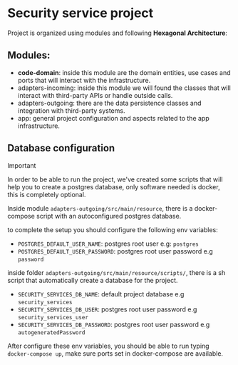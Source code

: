 # Security service project

Project is organized using modules and following **Hexagonal Architecture**:

## Modules:
- <b>code-domain</b>: inside this module are the domain entities, use cases and ports that will interact with the infrastructure.
- <o>adapters-incoming</o>: inside this module we will found the classes that will interact with third-party APIs or handle outside calls.
- <g>adapters-outgoing</g>: there are the data persistence classes and integration with third-party systems.
- <r>app</r>: general project configuration and aspects related to the app infrastructure.

## Database configuration 
> [!IMPORTANT]
> In order to be able to run the project, we've created some scripts that will help you to create a postgres database, 
> only software needed is docker, this is completely optional.

Inside module `adapters-outgoing/src/main/resource`, there is a docker-compose script with an autoconfigured postgres database.

to complete the setup you should configure the following env variables:

- `POSTGRES_DEFAULT_USER_NAME`: postgres root user e.g: `postgres`
- `POSTGRES_DEFAULT_USER_PASSWORD`: postgres root user password e.g `password`

inside folder `adapters-outgoing/src/main/resource/scripts/`, there is a sh script that automatically 
create a database for the project. 

- `SECURITY_SERVICES_DB_NAME`: default project database e.g `security_services`
- `SECURITY_SERVICES_DB_USER`: postgres root user password e.g `security_services_user`
- `SECURITY_SERVICES_DB_PASSWORD`: postgres root user password e.g `autogeneratedPassword`

After configure these env variables, you should be able to run typing `docker-compose up`, make sure ports set in docker-compose
are available.